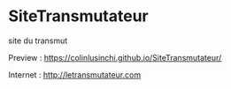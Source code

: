 # SiteTransmutateur

site du transmut

Preview : https://colinlusinchi.github.io/SiteTransmutateur/

Internet : http://letransmutateur.com


